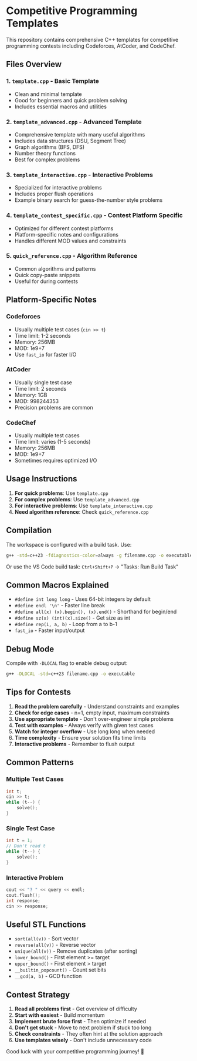 # Competitive Programming Templates

This repository contains comprehensive C++ templates for competitive programming contests including Codeforces, AtCoder, and CodeChef.

## Files Overview

### 1. `template.cpp` - Basic Template
- Clean and minimal template
- Good for beginners and quick problem solving
- Includes essential macros and utilities

### 2. `template_advanced.cpp` - Advanced Template
- Comprehensive template with many useful algorithms
- Includes data structures (DSU, Segment Tree)
- Graph algorithms (BFS, DFS)
- Number theory functions
- Best for complex problems

### 3. `template_interactive.cpp` - Interactive Problems
- Specialized for interactive problems
- Includes proper flush operations
- Example binary search for guess-the-number style problems

### 4. `template_contest_specific.cpp` - Contest Platform Specific
- Optimized for different contest platforms
- Platform-specific notes and configurations
- Handles different MOD values and constraints

### 5. `quick_reference.cpp` - Algorithm Reference
- Common algorithms and patterns
- Quick copy-paste snippets
- Useful for during contests

## Platform-Specific Notes

### Codeforces
- Usually multiple test cases (`cin >> t`)
- Time limit: 1-2 seconds
- Memory: 256MB
- MOD: 1e9+7
- Use `fast_io` for faster I/O

### AtCoder
- Usually single test case
- Time limit: 2 seconds  
- Memory: 1GB
- MOD: 998244353
- Precision problems are common

### CodeChef
- Usually multiple test cases
- Time limit: varies (1-5 seconds)
- Memory: 256MB
- MOD: 1e9+7
- Sometimes requires optimized I/O

## Usage Instructions

1. **For quick problems**: Use `template.cpp`
2. **For complex problems**: Use `template_advanced.cpp`
3. **For interactive problems**: Use `template_interactive.cpp`
4. **Need algorithm reference**: Check `quick_reference.cpp`

## Compilation

The workspace is configured with a build task. Use:
```bash
g++ -std=c++23 -fdiagnostics-color=always -g filename.cpp -o executable
```

Or use the VS Code build task: `Ctrl+Shift+P` → "Tasks: Run Build Task"

## Common Macros Explained

- `#define int long long` - Uses 64-bit integers by default
- `#define endl '\n'` - Faster line break
- `#define all(x) (x).begin(), (x).end()` - Shorthand for begin/end
- `#define sz(x) (int)(x).size()` - Get size as int
- `#define rep(i, a, b)` - Loop from a to b-1
- `fast_io` - Faster input/output

## Debug Mode

Compile with `-DLOCAL` flag to enable debug output:
```bash
g++ -DLOCAL -std=c++23 filename.cpp -o executable
```

## Tips for Contests

1. **Read the problem carefully** - Understand constraints and examples
2. **Check for edge cases** - n=1, empty input, maximum constraints
3. **Use appropriate template** - Don't over-engineer simple problems
4. **Test with examples** - Always verify with given test cases
5. **Watch for integer overflow** - Use long long when needed
6. **Time complexity** - Ensure your solution fits time limits
7. **Interactive problems** - Remember to flush output

## Common Patterns

### Multiple Test Cases
```cpp
int t;
cin >> t;
while (t--) {
    solve();
}
```

### Single Test Case
```cpp
int t = 1;
// Don't read t
while (t--) {
    solve();
}
```

### Interactive Problem
```cpp
cout << "? " << query << endl;
cout.flush();
int response;
cin >> response;
```

## Useful STL Functions

- `sort(all(v))` - Sort vector
- `reverse(all(v))` - Reverse vector
- `unique(all(v))` - Remove duplicates (after sorting)
- `lower_bound()` - First element >= target
- `upper_bound()` - First element > target
- `__builtin_popcount()` - Count set bits
- `__gcd(a, b)` - GCD function

## Contest Strategy

1. **Read all problems first** - Get overview of difficulty
2. **Start with easiest** - Build momentum
3. **Implement brute force first** - Then optimize if needed
4. **Don't get stuck** - Move to next problem if stuck too long
5. **Check constraints** - They often hint at the solution approach
6. **Use templates wisely** - Don't include unnecessary code

Good luck with your competitive programming journey! 🚀
